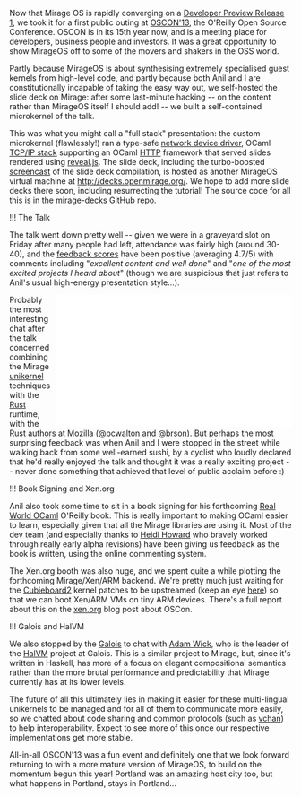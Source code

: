 Now that Mirage OS is rapidly converging on a [Developer Preview Release 1](http://github.com/avsm/mirage/issues/102), we took it for a first public
outing at [OSCON'13](http://www.oscon.com/oscon2013/), the O'Reilly Open Source
Conference. OSCON is in its 15th year now, and is a meeting place for
developers, business people and investors. It was a great opportunity to show
MirageOS off to some of the movers and shakers in the OSS world.

Partly because MirageOS is about synthesising extremely specialised guest
kernels from high-level code, and partly because both Anil and I are
constitutionally incapable of taking the easy way out, we self-hosted the slide
deck on Mirage: after some last-minute hacking -- on the content rather than
MirageOS itself I should add! -- we built a self-contained microkernel of the
talk.

This was what you might call a "full stack" presentation: the custom
microkernel (flawlessly!) ran a type-safe [network device driver](https://github.com/mirage/mirage-platform/blob/master/xen/lib/netif.ml), OCaml [TCP/IP stack](http://github.com/mirage/mirage-net) supporting an
OCaml [HTTP](http://github.com/mirage/ocaml-cohttp) framework that served slides rendered using
[reveal.js](http://lab.hakim.se/reveal-js/). The slide deck, including the
turbo-boosted [screencast](http://www.youtube.com/watch?v=2Mx8Bd5JYyo) of the slide deck compilation, is hosted as another
MirageOS virtual machine at <http://decks.openmirage.org/>. We hope to add more slide
decks there soon, including resurrecting the tutorial!
The source code for all this is in the [mirage-decks](http://github.com/mirage/mirage-decks) GitHub repo.

!!! The Talk

The talk went down pretty well -- given we were in a graveyard slot on Friday
after many people had left, attendance was fairly high (around 30-40), and the
[feedback scores](http://www.oscon.com/oscon2013/public/schedule/detail/28956) have been positive (averaging 4.7/5) with comments including
"<i>excellent content and well done</i>" and "<i>one of the most excited projects I heard about</i>" (though we are suspicious that just refers to Anil's usual
high-energy presentation style...).

<iframe align="right" style="margin-left: 10px;" width="420" height="235" src="//www.youtube-nocookie.com/embed/2Mx8Bd5JYyo" frameborder="0" allowfullscreen="1"> </iframe>

Probably the most interesting chat after the talk concerned combining the
Mirage [unikernel](http://anil.recoil.org/papers/2013-asplos-mirage.pdf)
techniques with the [Rust](http://www.rust-lang.org) runtime, with the Rust
authors at Mozilla ([@pcwalton](http://twitter.com/pcwalton) and
[@brson](https://github.com/brson)).  But perhaps the most surprising feedback
was when Anil and I were stopped in the street while walking back from some
well-earned sushi, by a cyclist who loudly declared that he'd really enjoyed
the talk and thought it was a really exciting project -- never done something
that achieved that level of public acclaim before :)

!!! Book Signing and Xen.org

Anil also took some time to sit in a book signing for his forthcoming
[Real World OCaml](http://realworldocaml.org) O'Reilly book.  This is
really important to making OCaml easier to learn, especially given that
all the Mirage libraries are using it.  Most of the dev team (and especially
thanks to [Heidi Howard](https://twitter.com/heidiann360) who bravely worked
through really early alpha revisions) have been giving
us feedback as the book is written, using the online commenting system.

The Xen.org booth was also huge, and we spent quite a while plotting the
forthcoming Mirage/Xen/ARM backend. We're pretty much just waiting for the
[Cubieboard2](http://cubieboard.org) kernel patches to be upstreamed (keep an
eye [here](http://linux-sunxi.org/Main_Page)) so that we can boot Xen/ARM VMs
on tiny ARM devices.  There's a full report about this on the
[xen.org](http://blog.xen.org/index.php/2013/07/31/the-xen-project-at-oscon/)
blog post about OSCon.

!!! Galois and HalVM

We also stopped by the [Galois](http://corp.galois.com) to chat with [Adam
Wick](https://twitter.com/acwpdx), who is the leader of the
[HalVM](http://corp.galois.com/halvm) project at Galois. This is a similar
project to Mirage, but, since it's written in Haskell, has more of a focus
on elegant compositional semantics rather than the more brutal performance
and predictability that Mirage currently has at its lower levels.

The future of all this ultimately lies in making it easier for these
multi-lingual unikernels to be managed and for all of them to communicate more
easily, so we chatted about code sharing and common protocols (such as
[vchan](https://github.com/vbmithr/ocaml-vchan)) to help interoperability.
Expect to see more of this once our respective implementations get more stable.

All-in-all OSCON'13 was a fun event and definitely one that we look forward
returning to with a more mature version of MirageOS, to build on the momentum
begun this year!  Portland was an amazing host city too, but what happens in
Portland, stays in Portland...
